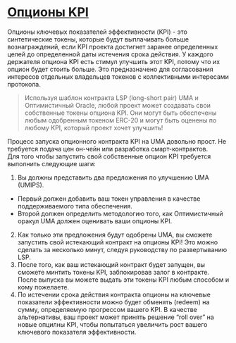 # [Опционы KPI](https://docs.umaproject.org/products/KPI-options)

Опционы ключевых показателей эффективности (KPI) - это синтетические токены, которые будут выплачивать больше вознаграждений, если KPI проекта достигнет заранее определенных целей до определенной даты истечения срока действия. 
У каждого держателя опциона KPI есть стимул улучшить этот KPI, потому что их опцион будет стоить больше. 
Это предназначено для согласования интересов отдельных владельцев токенов с коллективными интересами протокола.<br>

> Используя шаблон контракта LSP (long-short pair) UMA и Оптимистичный Oracle, любой проект может создавать свои собственные токены опциона KPI. Они могут быть обеспечены любым одобренным токеном ERC-20 и могут быть оценены по любому KPI, который проект хочет улучшить!

Процесс запуска опционного контракта KPI на UMA довольно прост. Не требуется подача цен он-чейн или разработка смарт-контрактов.<br>
Для того чтобы запустить свой собственные опцион KPI требуется выполнить следующие шаги:

1. Вы должны представить два предложения по улучшению UMA (UMIPS). 
- Первый должен добавить ваш токен управления в качестве поддерживаемого типа обеспечения. 
- Второй должен определить методологию того, как Оптимистичный оракул UMA должен оценивать ваши опционы KPI.
2. Как только эти предложения будут одобрены UMA, вы сможете запустить свой истекающий контракт на опционы KPI! Это можно сделать за несколько минут, следуя руководству по развертыванию LSP.
3. После того, как ваш истекающий контракт будет запущен, вы сможете минтить токены KPI, заблокировав залог в контракте. После выпуска вы можете выдать эти токены KPI любым способом и кому пожелаете.
4. По истечении срока действия контракта опционы на ключевые показатели эффективности можно будет обменять (redeem) на сумму, определяемую прогрессом вашего KPI. В качестве альтернативы, ваш проект может принять решение “roll over” на новые опцилны KPI, чтобы попытаться увеличить рост вашего ключевого показателя эффективности.


